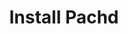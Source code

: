 ---
title: Install Pachd 
description: Learn how to install Pachd.
author:
tags: ["getting-started", "install", "pachd"]
categories:
series: ["local install"]
seriesPart: 4
date:
weight: 0
---